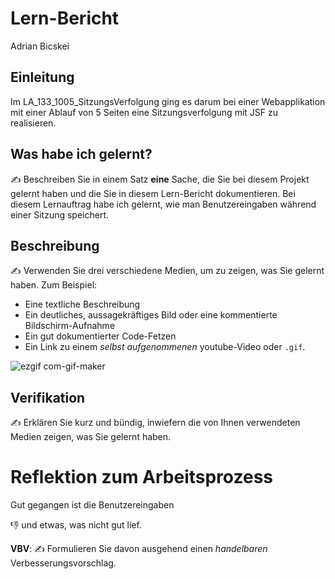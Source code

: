 # Lern-Bericht
Adrian Bicskei

## Einleitung

Im LA_133_1005_SitzungsVerfolgung ging es darum bei einer Webapplikation mit einer Ablauf von 5 Seiten eine Sitzungsverfolgung mit JSF zu realisieren. 

## Was habe ich gelernt?

✍️ Beschreiben Sie in einem Satz **eine** Sache, die Sie bei diesem Projekt gelernt haben und die Sie in diesem Lern-Bericht dokumentieren.
Bei diesem Lernauftrag habe ich gelernt, wie man Benutzereingaben während einer Sitzung speichert. 

## Beschreibung

✍️ Verwenden Sie drei verschiedene Medien, um zu zeigen, was Sie gelernt haben. Zum Beispiel:

* Eine textliche Beschreibung
* Ein deutliches, aussagekräftiges Bild oder eine kommentierte Bildschirm-Aufnahme
* Ein gut dokumentierter Code-Fetzen
* Ein Link zu einem *selbst aufgenommenen* youtube-Video oder `.gif`.



![ezgif com-gif-maker](https://user-images.githubusercontent.com/112397931/187230011-9f822a45-a830-4700-a16d-0de89ea49e40.gif)



## Verifikation

✍️ Erklären Sie kurz und bündig, inwiefern die von Ihnen verwendeten Medien zeigen, was Sie gelernt haben.

# Reflektion zum Arbeitsprozess

Gut gegangen ist die Benutzereingaben 

👎 und etwas, was nicht gut lief.

**VBV**: ✍️ Formulieren Sie davon ausgehend einen *handelbaren* Verbesserungsvorschlag.
